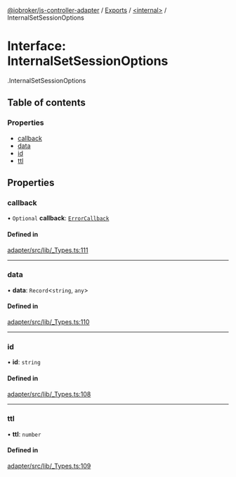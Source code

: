 [@iobroker/js-controller-adapter](../README.md) / [Exports](../modules.md) / [<internal\>](../modules/internal_.md) / InternalSetSessionOptions

# Interface: InternalSetSessionOptions

[<internal>](../modules/internal_.md).InternalSetSessionOptions

## Table of contents

### Properties

- [callback](internal_.InternalSetSessionOptions.md#callback)
- [data](internal_.InternalSetSessionOptions.md#data)
- [id](internal_.InternalSetSessionOptions.md#id)
- [ttl](internal_.InternalSetSessionOptions.md#ttl)

## Properties

### callback

• `Optional` **callback**: [`ErrorCallback`](../modules/internal_.md#errorcallback)

#### Defined in

[adapter/src/lib/_Types.ts:111](https://github.com/ioBroker/ioBroker.js-controller/blob/a0c54039/packages/adapter/src/lib/_Types.ts#L111)

___

### data

• **data**: `Record`<`string`, `any`\>

#### Defined in

[adapter/src/lib/_Types.ts:110](https://github.com/ioBroker/ioBroker.js-controller/blob/a0c54039/packages/adapter/src/lib/_Types.ts#L110)

___

### id

• **id**: `string`

#### Defined in

[adapter/src/lib/_Types.ts:108](https://github.com/ioBroker/ioBroker.js-controller/blob/a0c54039/packages/adapter/src/lib/_Types.ts#L108)

___

### ttl

• **ttl**: `number`

#### Defined in

[adapter/src/lib/_Types.ts:109](https://github.com/ioBroker/ioBroker.js-controller/blob/a0c54039/packages/adapter/src/lib/_Types.ts#L109)
